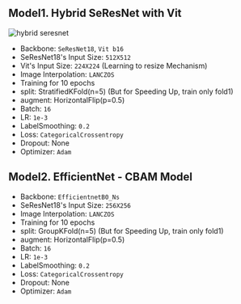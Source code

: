 ## Model1. Hybrid SeResNet with Vit 

![hybrid seresnet](https://github.com/user-attachments/assets/f6bf0c1b-2651-4107-96fc-878d0aec0ce5)

- Backbone: `SeResNet18`, `Vit b16`
- SeResNet18's Input Size: `512X512`
- Vit's Input Size: `224X224` (Learning to resize Mechanism)
- Image Interpolation: `LANCZOS`
- Training for 10 epochs
- split: StratifiedKFold(n=5)
(But for Speeding Up, train only fold1)
- augment: HorizontalFlip(p=0.5)
- Batch: `16`
- LR: `1e-3`
- LabelSmoothing: `0.2`
- Loss: `CategoricalCrossentropy`
- Dropout: None
- Optimizer: `Adam`

## Model2. EfficientNet - CBAM Model

- Backbone: `EfficientnetB0_Ns`
- SeResNet18's Input Size: `256X256`
- Image Interpolation: `LANCZOS`
- Training for 10 epochs
- split: GroupKFold(n=5)
(But for Speeding Up, train only fold1)
- augment: HorizontalFlip(p=0.5)
- Batch: `16`
- LR: `1e-3`
- LabelSmoothing: `0.2`
- Loss: `CategoricalCrossentropy`
- Dropout: None
- Optimizer: `Adam`
